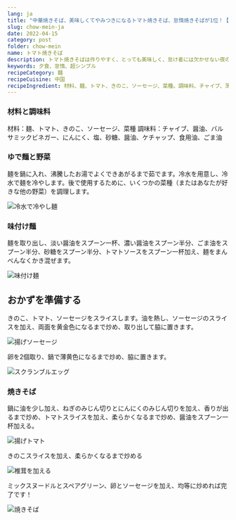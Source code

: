 ```yaml
---
lang: ja
title: "中華焼きそば、美味しくてやみつきになるトマト焼きそば、怠惰焼きそばが1位！【トマト焼きそば】"
slug: chow-mein-ja
date: 2022-04-15
category: post
folder: chow-mein
name: トマト焼きそば
description: トマト焼きそばは作りやすく、とっても美味しく、怠け者には欠かせない夜のおやつ！
keywords: 夕食、怠惰、超シンプル
recipeCategory: 麺
recipeCuisine: 中国
recipeIngredient: 材料、麺、トマト、きのこ、ソーセージ、菜種。調味料、チャイブ、薄口醤油、バルサミックビネガー、にんにく、塩、砂糖、耗油、ケチャップ、食用油、ごま油
---
```



<!-- start slipsum code -->
### 材料と調味料

材料：麺、トマト、きのこ、ソーセージ、菜種
調味料：チャイブ、醤油、バルサミックビネガー、にんにく、塩、砂糖、醤油、ケチャップ、食用油、ごま油

### ゆで麺と野菜

麺を鍋に入れ、沸騰したお湯でよくできあがるまで茹でます。冷水を用意し、冷水で麺を冷やします。後で使用するために、いくつかの菜種（またはあなたが好きな他の野菜）を調理します。

![冷水で冷やし麺](/img/post/chow-mein/0.png)

### 味付け麺

麺を取り出し、淡い醤油をスプーン一杯、濃い醤油をスプーン半分、ごま油をスプーン半分、砂糖をスプーン半分、トマトソースをスプーン一杯加え、麺をまんべんなくかき混ぜます。

![味付け麺](/img/post/chow-mein/1.png)

## おかずを準備する

きのこ、トマト、ソーセージをスライスします。油を熱し、ソーセージのスライスを加え、両面を黄金色になるまで炒め、取り出して脇に置きます。

![揚げソーセージ](/img/post/chow-mein/2.png)

卵を2個取り、鍋で薄黄色になるまで炒め、脇に置きます。

![スクランブルエッグ](/img/post/chow-mein/3.png)

### 焼きそば

鍋に油を少し加え、ねぎのみじん切りとにんにくのみじん切りを加え、香りが出るまで炒め、トマトスライスを加え、柔らかくなるまで炒め、醤油をスプーン一杯加える。

![揚げトマト](/img/post/chow-mein/4.png)

きのこスライスを加え、柔らかくなるまで炒める

![椎茸を加える](/img/post/chow-mein/5.png)

ミックスヌードルとスペアグリーン、卵とソーセージを加え、均等に炒めれば完了です！

![焼きそば](/img/post/chow-mein/done.png)



